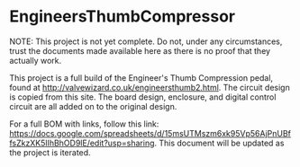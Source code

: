 # EngineersThumbCompressor

NOTE: This project is not yet complete. Do not, under any circumstances, trust the documents made available here as there is no proof that they actually work.

This project is a full build of the Engineer's Thumb Compression pedal, found at http://valvewizard.co.uk/engineersthumb2.html. The circuit design is copied from this site. The board design, enclosure, and digital control circuit are all added on to the original design. 

For a full BOM with links, follow this link: https://docs.google.com/spreadsheets/d/15msUTMszm6xk95Vp56AjPnUBffsZkzXK5lIhBhOD9lE/edit?usp=sharing. This document will be updated as the project is iterated.
